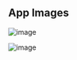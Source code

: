 ## App Images

![image](https://user-images.githubusercontent.com/43451577/211110212-f149f0d9-c3d4-40fb-9618-5c76efae0169.png)

![image](https://user-images.githubusercontent.com/43451577/211110144-ae42a73c-7a89-4f76-b95b-2a2466a1f8ff.png)
